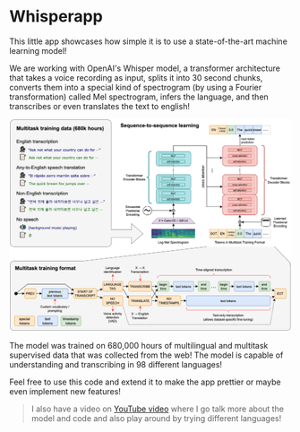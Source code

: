 # Whisperapp
This little app showcases how simple it is to use a state-of-the-art machine learning model! 

We are working with OpenAI's Whisper model, a transformer architecture that takes a voice recording as input, splits it into 30 second chunks, converts them into a special kind of spectrogram (by using a Fourier transformation) called Mel spectrogram, infers the language, and then transcribes or even translates the text to english!

![Whisper Model Architecture](img/WhisperModel.png "Whisper Model Architecture")

The model was trained on 680,000 hours of multilingual and multitask supervised data that was collected from the web! The model is capable of understanding and transcribing in 98 different languages!

Feel free to use this code and extend it to make the app prettier or maybe even implement new features!

> I also have a video on [YouTube video](https://youtu.be/nIEsBcR17oE) where I go talk more about the model and code and also play around by trying different languages!
